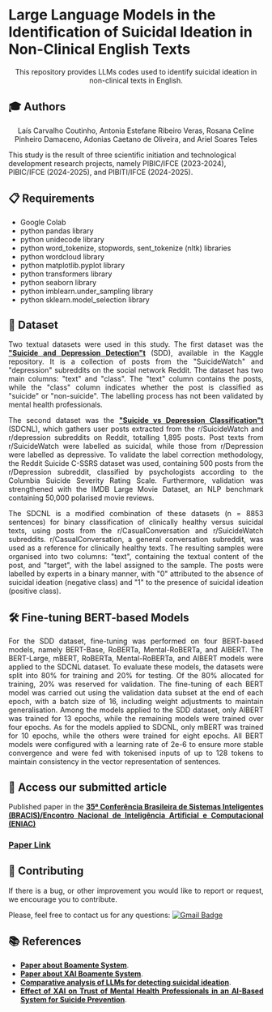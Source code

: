  # Large Language Models in the Identification of Suicidal Ideation in Non-Clinical English Texts

<p align="center">
This repository provides LLMs codes used to identify suicidal ideation in non-clinical texts in English.
</p>

## :mortar_board: Authors
<p align="center">
Laís Carvalho Coutinho, Antonia Estefane Ribeiro Veras, Rosana Celine Pinheiro Damaceno, Adonias Caetano de Oliveira, and Ariel Soares Teles
</p>

This study is the result of three scientific initiation and technological development research projects, namely PIBIC/IFCE (2023-2024), PIBIC/IFCE (2024-2025), and PIBITI/IFCE (2024-2025).

<div align="justify">

 ## 📋 Requirements

* Google Colab
* python pandas library
* python unidecode library
* python word_tokenize, stopwords, sent_tokenize (nltk) libraries
* python wordcloud library
* python matplotlib.pyplot library
* python transformers library
* python seaborn library
* python imblearn.under_sampling library
* python sklearn.model_selection library

## 📖  Dataset

Two textual datasets were used in this study. The first dataset was the <a href="https://www.kaggle.com/datasets/nikhileswarkomati/suicide-watch"><strong>"Suicide and Depression Detection"t</strong></a> (SDD), available in the Kaggle repository. It is a collection of posts from the "SuicideWatch" and "depression" subreddits on the social network Reddit. The dataset has two main columns: "text" and "class". The "text" column contains the posts, while the "class" column indicates whether the post is classified as "suicide" or "non-suicide". The labelling process has not been validated by mental health professionals.

The second dataset was the <a href="https://github.com/ayaanzhaque/SDCNL"><strong>"Suicide vs Depression Classification"t</strong></a> (SDCNL), which gathers user posts extracted from the r/SuicideWatch and r/depression subreddits on Reddit, totalling 1,895 posts. Post texts from r/SuicideWatch were labelled as suicidal, while those from r/Depression were labelled as depressive. To validate the label correction methodology, the Reddit Suicide C-SSRS dataset was used, containing 500 posts from the r/Depression subreddit, classified by psychologists according to the Columbia Suicide Severity Rating Scale. Furthermore, validation was strengthened with the IMDB Large Movie Dataset, an NLP benchmark containing 50,000 polarised movie reviews.

The SDCNL is a modified combination of these datasets (n = 8853 sentences) for binary classification of clinically healthy versus suicidal texts, using posts from the r/CasualConversation and r/SuicideWatch subreddits. r/CasualConversation, a general conversation subreddit, was used as a reference for clinically healthy texts. The resulting samples were organised into two columns: "text", containing the textual content of the post, and "target", with the label assigned to the sample. The posts were labelled by experts in a binary manner, with "0" attributed to the absence of suicidal ideation (negative class) and "1" to the presence of suicidal ideation (positive class).

## 🛠 Fine-tuning BERT-based Models

For the SDD dataset, fine-tuning was performed on four BERT-based models, namely BERT-Base, RoBERTa, Mental-RoBERTa, and AlBERT. The BERT-Large, mBERT, RoBERTa, Mental-RoBERTa, and AlBERT models were applied to the SDCNL dataset. To evaluate these models, the datasets were split into 80% for training and 20% for testing. Of the 80% allocated for training, 20% was reserved for validation.
The fine-tuning of each BERT model was carried out using the validation data subset at the end of each epoch, with a batch size of 16, including weight adjustments to maintain generalisation. Among the models applied to the SDD dataset, only AlBERT was trained for 13 epochs, while the remaining models were trained over four epochs. As for the models applied to SDCNL, only mBERT was trained for 10 epochs, while the others were trained for eight epochs. All BERT models were configured with a learning rate of 2e-6 to ensure more stable convergence and were fed with tokenised inputs of up to 128 tokens to maintain consistency in the vector representation of sentences.

## 🤖 Access our submitted article

Published paper in the <a href="https://sbbd.org.br/2025/eniac/"> <strong>35ª Conferência Brasileira de Sistemas Inteligentes (BRACIS)/Encontro Nacional de Inteligência Artificial e Computacional
 (ENIAC) </strong></a>

### [Paper Link]() 

## 👏 Contributing
 
If there is a bug, or other improvement you would like to report or request, we encourage you to contribute.

Please, feel free to contact us for any questions: [![Gmail Badge](https://img.shields.io/badge/-adonias.oliveira@ifce.edu.br-c14438?style=flat-square&logo=Gmail&logoColor=white&link=mailto:adonias.oliveira@ifce.edu.br)](mailto:adonias.oliveira@ifce.edu.br)


## 📚 References

* <a href="https://www.mdpi.com/2227-9032/10/4/698"><strong>Paper about Boamente System</strong></a>.
* <a href="https://www.sciencedirect.com/science/article/pii/S1877050922009668"><strong>Paper about XAI Boamente System</strong></a>.
* <a href="https://www.scielo.br/j/csp/a/XrbVfvybPj9tvJ8qWv7j8VC/?lang=en"><strong>Comparative analysis of LLMs for detecting suicidal ideation</strong></a>.
* <a href="https://ieeexplore.ieee.org/document/10945851"><strong>Effect of XAI on Trust of Mental Health Professionals in an AI-Based System for Suicide Prevention</strong></a>.
